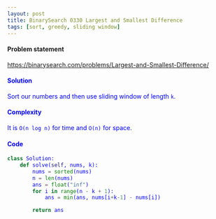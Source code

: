 ```yaml
---
layout: post
title: BinarySearch 0330 Largest and Smallest Difference
tags: [sort, greedy, sliding window]
---
```


#### Problem statement

<a href="https://binarysearch.com/problems/Largest-and-Smallest-Difference/"> <font color = blue>https://binarysearch.com/problems/Largest-and-Smallest-Difference/

#### Solution
Sort our numbers and then use sliding window of length `k`.

#### Complexity
It is `O(n log n)` for time and `O(n)` for space.

#### Code
```python
class Solution:
    def solve(self, nums, k):
        nums = sorted(nums)
        n = len(nums)
        ans = float("inf")
        for i in range(n - k + 1):
            ans = min(ans, nums[i+k-1] - nums[i])

        return ans
```

